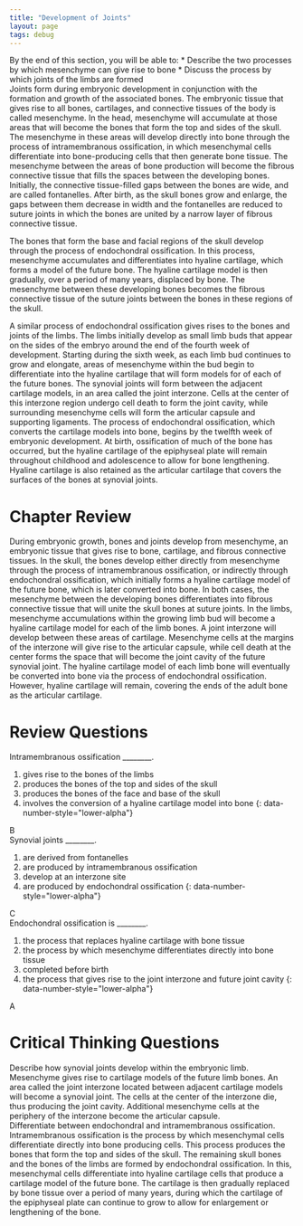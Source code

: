 ```yaml
---
title: "Development of Joints"
layout: page
tags: debug
---
```


<div data-type="abstract" markdown="1">
By the end of this section, you will be able to:
* Describe the two processes by which mesenchyme can give rise to bone
* Discuss the process by which joints of the limbs are formed

</div>
Joints form during embryonic development in conjunction with the
formation and growth of the associated bones. The embryonic tissue that
gives rise to all bones, cartilages, and connective tissues of the body
is called mesenchyme. In the head, mesenchyme will accumulate at those
areas that will become the bones that form the top and sides of the
skull. The mesenchyme in these areas will develop directly into bone
through the process of intramembranous ossification, in which
mesenchymal cells differentiate into bone-producing cells that then
generate bone tissue. The mesenchyme between the areas of bone
production will become the fibrous connective tissue that fills the
spaces between the developing bones. Initially, the connective
tissue-filled gaps between the bones are wide, and are called
fontanelles. After birth, as the skull bones grow and enlarge, the gaps
between them decrease in width and the fontanelles are reduced to suture
joints in which the bones are united by a narrow layer of fibrous
connective tissue.

The bones that form the base and facial regions of the skull develop
through the process of endochondral ossification. In this process,
mesenchyme accumulates and differentiates into hyaline cartilage, which
forms a model of the future bone. The hyaline cartilage model is then
gradually, over a period of many years, displaced by bone. The
mesenchyme between these developing bones becomes the fibrous connective
tissue of the suture joints between the bones in these regions of the
skull.

A similar process of endochondral ossification gives rises to the bones
and joints of the limbs. The limbs initially develop as small limb buds
that appear on the sides of the embryo around the end of the fourth week
of development. Starting during the sixth week, as each limb bud
continues to grow and elongate, areas of mesenchyme within the bud begin
to differentiate into the hyaline cartilage that will form models for of
each of the future bones. The synovial joints will form between the
adjacent cartilage models, in an area called the <span
data-type="term">joint interzone</span>. Cells at the center of this
interzone region undergo cell death to form the joint cavity, while
surrounding mesenchyme cells will form the articular capsule and
supporting ligaments. The process of endochondral ossification, which
converts the cartilage models into bone, begins by the twelfth week of
embryonic development. At birth, ossification of much of the bone has
occurred, but the hyaline cartilage of the epiphyseal plate will remain
throughout childhood and adolescence to allow for bone lengthening.
Hyaline cartilage is also retained as the articular cartilage that
covers the surfaces of the bones at synovial joints.

# Chapter Review

During embryonic growth, bones and joints develop from mesenchyme, an
embryonic tissue that gives rise to bone, cartilage, and fibrous
connective tissues. In the skull, the bones develop either directly from
mesenchyme through the process of intramembranous ossification, or
indirectly through endochondral ossification, which initially forms a
hyaline cartilage model of the future bone, which is later converted
into bone. In both cases, the mesenchyme between the developing bones
differentiates into fibrous connective tissue that will unite the skull
bones at suture joints. In the limbs, mesenchyme accumulations within
the growing limb bud will become a hyaline cartilage model for each of
the limb bones. A joint interzone will develop between these areas of
cartilage. Mesenchyme cells at the margins of the interzone will give
rise to the articular capsule, while cell death at the center forms the
space that will become the joint cavity of the future synovial joint.
The hyaline cartilage model of each limb bone will eventually be
converted into bone via the process of endochondral ossification.
However, hyaline cartilage will remain, covering the ends of the adult
bone as the articular cartilage.

# Review Questions

<div data-type="exercise">
<div data-type="problem" markdown="1">
Intramembranous ossification ________.

1.  gives rise to the bones of the limbs
2.  produces the bones of the top and sides of the skull
3.  produces the bones of the face and base of the skull
4.  involves the conversion of a hyaline cartilage model into bone
{: data-number-style="lower-alpha"}

</div>
<div data-type="solution" markdown="1">
B

</div>
</div>
<div data-type="exercise">
<div data-type="problem" markdown="1">
Synovial joints ________.

1.  are derived from fontanelles
2.  are produced by intramembranous ossification
3.  develop at an interzone site
4.  are produced by endochondral ossification
{: data-number-style="lower-alpha"}

</div>
<div data-type="solution" markdown="1">
C

</div>
</div>
<div data-type="exercise">
<div data-type="problem" markdown="1">
Endochondral ossification is ________.

1.  the process that replaces hyaline cartilage with bone tissue
2.  the process by which mesenchyme differentiates directly into bone
    tissue
3.  completed before birth
4.  the process that gives rise to the joint interzone and future joint
    cavity
{: data-number-style="lower-alpha"}

</div>
<div data-type="solution" markdown="1">
A

</div>
</div>

# Critical Thinking Questions

<div data-type="exercise">
<div data-type="problem" markdown="1">
Describe how synovial joints develop within the embryonic limb.

</div>
<div data-type="solution" markdown="1">
Mesenchyme gives rise to cartilage models of the future limb bones. An
area called the joint interzone located between adjacent cartilage
models will become a synovial joint. The cells at the center of the
interzone die, thus producing the joint cavity. Additional mesenchyme
cells at the periphery of the interzone become the articular capsule.

</div>
</div>
<div data-type="exercise">
<div data-type="problem" markdown="1">
Differentiate between endochondral and intramembranous ossification.

</div>
<div data-type="solution" markdown="1">
Intramembranous ossification is the process by which mesenchymal cells
differentiate directly into bone producing cells. This process produces
the bones that form the top and sides of the skull. The remaining skull
bones and the bones of the limbs are formed by endochondral
ossification. In this, mesenchymal cells differentiate into hyaline
cartilage cells that produce a cartilage model of the future bone. The
cartilage is then gradually replaced by bone tissue over a period of
many years, during which the cartilage of the epiphyseal plate can
continue to grow to allow for enlargement or lengthening of the bone.

</div>
</div>

